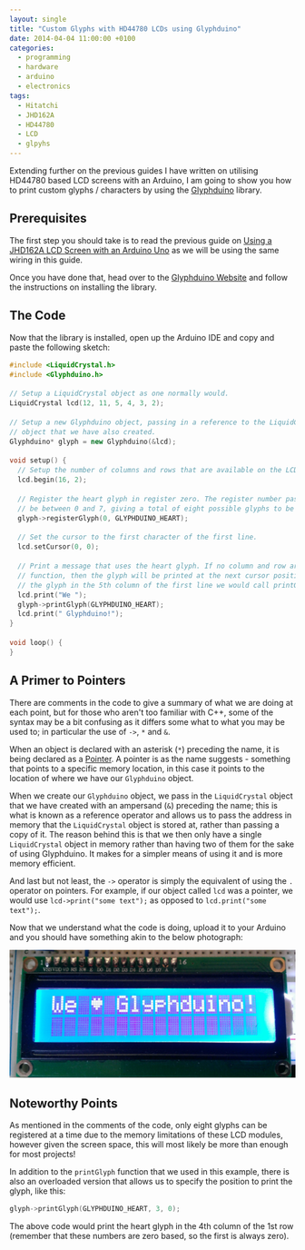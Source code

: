 ```yaml
---
layout: single
title: "Custom Glyphs with HD44780 LCDs using Glyphduino"
date: 2014-04-04 11:00:00 +0100
categories:
  - programming
  - hardware
  - arduino
  - electronics
tags:
  - Hitatchi
  - JHD162A
  - HD44780
  - LCD
  - glpyhs
---
```

Extending further on the previous guides I have written on utilising HD44780 based LCD screens with an Arduino, I am going to show you how to print custom glyphs / characters by using the [Glyphduino](http://rastating.github.io/Glyphduino/) library.

## Prerequisites

The first step you should take is to read the previous guide on [Using a JHD162A LCD Screen with an Arduino Uno](http://blog.rastating.com/using-a-jhd162a-lcd-screen-with-an-arduino-uno/) as we will be using the same wiring in this guide.

Once you have done that, head over to the [Glyphduino Website](http://rastating.github.io/Glyphduino/) and follow the instructions on installing the library.

## The Code

Now that the library is installed, open up the Arduino IDE and copy and paste the following sketch:

```cpp
#include <LiquidCrystal.h>
#include <Glyphduino.h>

// Setup a LiquidCrystal object as one normally would.
LiquidCrystal lcd(12, 11, 5, 4, 3, 2);

// Setup a new Glyphduino object, passing in a reference to the LiquidCrystal
// object that we have also created.
Glyphduino* glyph = new Glyphduino(&lcd);

void setup() {
  // Setup the number of columns and rows that are available on the LCD.
  lcd.begin(16, 2);

  // Register the heart glyph in register zero. The register number passed to this function must
  // be between 0 and 7, giving a total of eight possible glyphs to be registered at any one time.
  glyph->registerGlyph(0, GLYPHDUINO_HEART);

  // Set the cursor to the first character of the first line.
  lcd.setCursor(0, 0);

  // Print a message that uses the heart glyph. If no column and row are passed to the printGlyph
  // function, then the glyph will be printed at the next cursor position. If we wanted to print
  // the glyph in the 5th column of the first line we would call printGlyph(GLYPHDUINO_HEART, 4, 0);
  lcd.print("We ");
  glyph->printGlyph(GLYPHDUINO_HEART);
  lcd.print(" Glyphduino!");
}

void loop() {
}
```

## A Primer to Pointers

There are comments in the code to give a summary of what we are doing at each point, but for those who aren't too familiar with C++, some of the syntax may be a bit confusing as it differs some what to what you may be used to; in particular the use of `->`, `*` and `&`.

When an object is declared with an asterisk (`*`) preceding the name, it is being declared as a [Pointer](http://en.wikipedia.org/wiki/Pointer_(computer_programming)). A pointer is as the name suggests - something that points to a specific memory location, in this case it points to the location of where we have our `Glyphduino` object.

When we create our `Glyphduino` object, we pass in the `LiquidCrystal` object that we have created with an ampersand (`&`) preceding the name; this is what is known as a reference operator and allows us to pass the address in memory that the `LiquidCrystal` object is stored at, rather than passing a copy of it. The reason behind this is that we then only have a single `LiquidCrystal` object in memory rather than having two of them for the sake of using Glyphduino. It makes for a simpler means of using it and is more memory efficient.

And last but not least, the `->` operator is simply the equivalent of using the `.` operator on pointers. For example, if our object called `lcd` was a pointer, we would use `lcd->print("some text");` as opposed to `lcd.print("some text");`.

Now that we understand what the code is doing, upload it to your Arduino and you should have something akin to the below photograph:

![](/assets/images/custom-glyphs-with-hd44780-lcds-using-glyphduino/glyphduino_example_1_.jpg)

## Noteworthy Points

As mentioned in the comments of the code, only eight glyphs can be registered at a time due to the memory limitations of these LCD modules, however given the screen space, this will most likely be more than enough for most projects!

In addition to the `printGlyph` function that we used in this example, there is also an overloaded version that allows us to specify the position to print the glyph, like this:

```cpp
glyph->printGlyph(GLYPHDUINO_HEART, 3, 0);
```

The above code would print the heart glyph in the 4th column of the 1st row (remember that these numbers are zero based, so the first is always zero).
